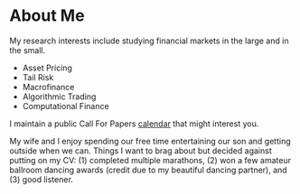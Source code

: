 # About Me


My research interests include studying financial markets in the large and in the small. 

* Asset Pricing
* Tail Risk
* Macrofinance
* Algorithmic Trading
* Computational Finance

I maintain a public Call For Papers [calendar](https://tbeason.com/financeconferences) that might interest you.

My wife and I enjoy spending our free time entertaining our son and getting outside when we can. Things I want to brag about but decided against putting on my CV: (1) completed multiple marathons, (2) won a few amateur ballroom dancing awards (credit due to my beautiful dancing partner), and (3) good listener.
